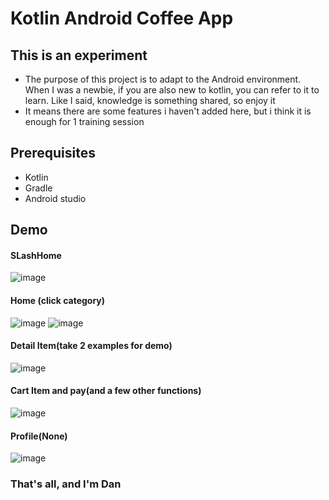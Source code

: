 # Kotlin Android Coffee App

## This is an experiment

- The purpose of this project is to adapt to the Android environment. When I was a newbie, if you are also new to kotlin, you can refer to it to learn. Like I said, knowledge is something shared, so enjoy it
- It means there are some features i haven't added here, but i think it is enough for 1 training session
## Prerequisites
- Kotlin
- Gradle
- Android studio
## Demo
#### SLashHome
![image](https://user-images.githubusercontent.com/127305381/236302001-fdfa7228-0eda-49b2-95d7-8b7569e09dc4.png)
#### Home (click category)
![image](https://user-images.githubusercontent.com/127305381/236304244-9a5d8467-c8b7-40e6-a091-aedf958235e1.png)
![image](https://user-images.githubusercontent.com/127305381/236305331-3bea92ea-fce7-4b75-a784-75f56be3e451.png)
#### Detail Item(take 2 examples for demo)
![image](https://user-images.githubusercontent.com/127305381/236306099-53c4be98-efcc-4125-ac69-89391ede23e5.png)
#### Cart Item and pay(and a few other functions)
![image](https://user-images.githubusercontent.com/127305381/236306781-213237da-b24c-49f1-b8be-592adbff1c21.png)
#### Profile(None)
![image](https://user-images.githubusercontent.com/127305381/236307211-4d09807d-8869-4a22-ab01-c69394cbbebe.png)

### That's all, and I'm Dan
